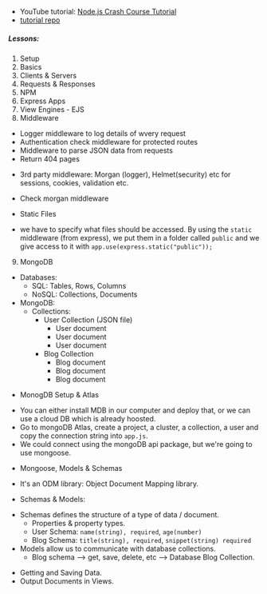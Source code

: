 - YouTube tutorial: [Node.js Crash Course Tutorial](https://www.youtube.com/playlist?list=PL4cUxeGkcC9jsz4LDYc6kv3ymONOKxwBU)
- [tutorial repo](https://github.com/iamshaunjp/node-crash-course)

##### Lessons:

1. Setup
2. Basics
3. Clients & Servers
4. Requests & Responses
5. NPM
6. Express Apps
7. View Engines - EJS
8. Middleware

- Logger middleware to log details of wvery request
- Authentication check middleware for protected routes
- Middleware to parse JSON data from requests
- Return 404 pages

* 3rd party middleware: Morgan (logger), Helmet(security) etc for sessions, cookies, validation etc.

- Check morgan middleware

* Static Files

- we have to specify what files should be accessed. By using the `static` middleware (from express), we put them in a folder called `public` and we give access to it with `app.use(express.static("public"));`

9. MongoDB

- Databases:
  - SQL: Tables, Rows, Columns
  - NoSQL: Collections, Documents
- MongoDB:
  - Collections:
    - User Collection (JSON file)
      - User document
      - User document
      - User document
    - Blog Collection
      - Blog document
      - Blog document
      - Blog document

* MonogDB Setup & Atlas

- You can either install MDB in our computer and deploy that, or we can use a cloud DB which is already hoosted.
- Go to mongoDB Atlas, create a project, a cluster, a collection, a user and copy the connection string into `app.js`.
- We could connect using the mongoDB api package, but we're going to use mongoose.

* Mongoose, Models & Schemas

- It's an ODM library: Object Document Mapping library.

* Schemas & Models:

- Schemas defines the structure of a type of data / document.
  - Properties & property types.
  - User Schema: `name(string), required`, `age(number)`
  - Blog Schema: `title(string), required`, `snippet(string) required`
- Models allow us to communicate with database collections.
  - Blog schema --> get, save, delete, etc --> Database Blog Collection.

* Getting and Saving Data.
* Output Documents in Views.
